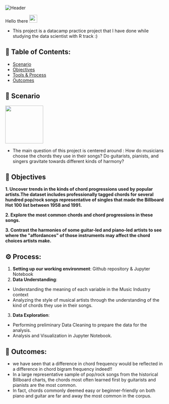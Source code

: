 ![Header](https://img.freepik.com/vector-gratis/fondo-notas-ondas-sonido-pentagrama-musical_1017-33911.jpg?w=2000)

Hello there <img src="https://media.giphy.com/media/hvRJCLFzcasrR4ia7z/giphy.gif" width="25px"> 
*  This project is a datacamp practice project that I have done while studying the data scientist with R track :)

## 📖 Table of Contents:
* [Scenario](https://github.com/AishaAhmedToulba/Wrangling-and-visualizing-Musical-data-#-scenario-)
* [Objectives](https://github.com/AishaAhmedToulba/Wrangling-and-visualizing-Musical-data-#-objectives-)
* [Tools & Process](https://github.com/AishaAhmedToulba/Wrangling-and-visualizing-Musical-data-#-tools-)
* [Outcomes](https://github.com/AishaAhmedToulba/Wrangling-and-visualizing-Musical-data-#-outcomes-) 


## 👀 Scenario

<img src="https://www.referenceforbusiness.com/photos/planning-234.jpg" width="120px">

- The main question of this project is centered around :  How do musicians choose the chords they use in their songs? Do guitarists, pianists, and singers gravitate towards different kinds of harmony?

## 🎯 Objectives  

**1. Uncover trends in the kinds of chord progressions used by popular artists.The dataset includes professionally tagged chords for several hundred pop/rock songs representative of singles that made the Billboard Hot 100 list between 1958 and 1991.**

**2. Explore the most common chords and chord progressions in these songs.**

**3. Contrast the harmonies of some guitar-led and piano-led artists to see where the "affordances" of those instruments may affect the chord choices artists make.**
 
 
 ## ⚙️ Process:
 
 1. **Setting up our working environment**: Github repository & Jupyter Notebook 
 2. **Data  Understanding**:
 - Understanding the meaning of each variable in the Music Industry context 
 - Analyzing the style of musical artists through the understanding of the kind of chords they use in their songs.
 
 3. **Data Exploration**: 
 - Performing preliminary Data Cleaning to prepare the data for the analysis.
  - Analysis and Visualization in Jupyter Notebook.
  
  ## 📌 Outcomes:
  
  - we have seen  that a difference in chord frequency would be reflected in a difference in chord bigram frequency indeed!!
  - In a large representative sample of pop/rock songs from the historical Billboard charts, the chords most often learned first by guitarists and pianists are the most common.
  - In fact, chords commonly deemed easy or beginner-friendly on both piano and guitar are far and away the most common in the corpus.
